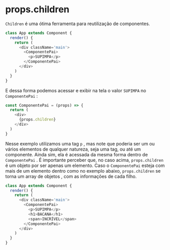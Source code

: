 # props.children

`Children` é uma ótima ferramenta para reutilização de componentes.
```javascript
class App extends Component {
  render() {
    return (
      <div className='main'>
        <ComponentePai>
          <p>SUPIMPA</p>
        </ComponentePai>
      </div>
    )
  }
}
```

E dessa forma podemos acessar e exibir na tela o valor `SUPIMPA` no `ComponentePai` :
```javascript
const ComponentePai = (props) => {
  return (
    <div>
      {props.children}
    </div>
  )
}
```

Nesse exemplo utilizamos uma tag `p` , mas note que poderia ser um ou vários elementos de qualquer natureza, seja uma tag, ou até um componente. Ainda sim, ela é acessada da mesma forma dentro de `ComponentePai` . É importante perceber que, no caso acima, `props.children` é um objeto por ser apenas um elemento. Caso o `ComponentePai` esteja com mais de um elemento dentro como no exemplo abaixo, `props.children` se torna um array de objetos , com as informações de cada filho.
```javascript
class App extends Component {
  render() {
    return (
      <div className='main'>
        <ComponentePai>
          <p>SUPIMPA</p>
          <h1>BACANA</h1>
          <span>INCRÍVEL</span>
        </ComponentePai>
      </div>
    )
  }
}
```